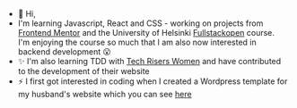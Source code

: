 - 👋 Hi, 
- I'm learning Javascript, React and CSS - working on projects from [Frontend Mentor](https://www.frontendmentor.io/profile/emjogale) and the University of Helsinki [Fullstackopen](https://fullstackopen.com/en) course. I'm enjoying the course so much that I am also now interested in backend development :open_mouth:
- :sparkles: I'm also learning TDD with [Tech Risers Women](https://www.techriserswomen.com/) and have contributed to the development of their website
- :zap: I first got interested in coding when I created a Wordpress template for my husband's website which you can see [here](https://leegale.co.uk)



<!---
emjogale/emjogale is a ✨ special ✨ repository because its `README.md` (this file) appears on your GitHub profile.
You can click the Preview link to take a look at your changes.
--->
